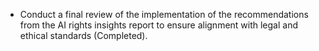 - Conduct a final review of the implementation of the recommendations from the AI rights insights report to ensure alignment with legal and ethical standards (Completed).